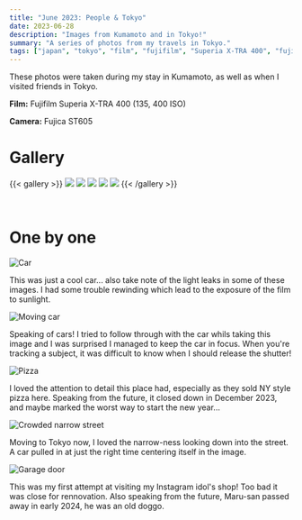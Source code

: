 ```yaml
---
title: "June 2023: People & Tokyo"
date: 2023-06-28
description: "Images from Kumamoto and in Tokyo!"
summary: "A series of photos from my travels in Tokyo."
tags: ["japan", "tokyo", "film", "fujifilm", "Superia X-TRA 400", "fujica st605"]
---
```


These photos were taken during my stay in Kumamoto, as well as when I visited friends in Tokyo.

**Film:** Fujifilm Superia X-TRA 400 (135, 400 ISO)

**Camera:** Fujica ST605

# Gallery

{{< gallery >}}
  <img src="images/people1.JPG" class="grid-w50 md:grid-w33 xl:grid-w25" />
  <img src="images/people2.JPG" class="grid-w50 md:grid-w33 xl:grid-w25" />
  <img src="images/people3.JPG" class="grid-w50 md:grid-w33 xl:grid-w25" />
  <img src="images/people4.JPG" class="grid-w50 md:grid-w33 xl:grid-w25" />
  <img src="images/people5.JPG" class="grid-w50 md:grid-w33 xl:grid-w25" />
{{< /gallery >}}

<br>

# One by one
![Car](images/people1.JPG "A Toyota AE86, tofu delivery vehicle")

This was just a cool car... also take note of the light leaks in some of these images. I had some trouble rewinding which lead to the exposure of the film to sunlight.

![Moving car](images/people2.JPG "Go G wagon, GO!")

Speaking of cars! I tried to follow through with the car whils taking this image and I was surprised I managed to keep the car in focus. When you're tracking a subject, it was difficult to know when I should release the shutter!

![Pizza](images/people3.JPG "Indoor, my favourite pizza place (RIP)")

I loved the attention to detail this place had, especially as they sold NY style pizza here. Speaking from the future, it closed down in December 2023, and maybe marked the worst way to start the new year...

![Crowded narrow street](images/people4.JPG "Narrow streets of Tokyo")

Moving to Tokyo now, I loved the narrow-ness looking down into the street. A car pulled in at just the right time centering itself in the image.

![Garage door](images/people5.JPG "RIP Maru-san")

This was my first attempt at visiting my Instagram idol's shop! Too bad it was close for rennovation. Also speaking from the future, Maru-san passed away in early 2024, he was an old doggo.
